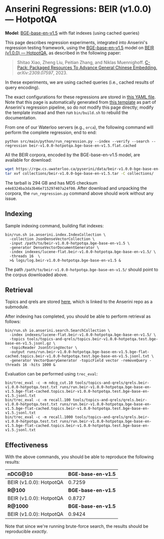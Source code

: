# Anserini Regressions: BEIR (v1.0.0) &mdash; HotpotQA

**Model**: [BGE-base-en-v1.5](https://huggingface.co/BAAI/bge-base-en-v1.5) with flat indexes (using cached queries)

This page describes regression experiments, integrated into Anserini's regression testing framework, using the [BGE-base-en-v1.5](https://huggingface.co/BAAI/bge-base-en-v1.5) model on [BEIR (v1.0.0) &mdash; HotpotQA](http://beir.ai/), as described in the following paper:

> Shitao Xiao, Zheng Liu, Peitian Zhang, and Niklas Muennighoff. [C-Pack: Packaged Resources To Advance General Chinese Embedding.](https://arxiv.org/abs/2309.07597) _arXiv:2309.07597_, 2023.

In these experiments, we are using cached queries (i.e., cached results of query encoding).

The exact configurations for these regressions are stored in [this YAML file](../../src/main/resources/regression/beir-v1.0.0-hotpotqa.bge-base-en-v1.5.flat.cached.yaml).
Note that this page is automatically generated from [this template](../../src/main/resources/docgen/templates/beir-v1.0.0-hotpotqa.bge-base-en-v1.5.flat.cached.template) as part of Anserini's regression pipeline, so do not modify this page directly; modify the template instead and then run `bin/build.sh` to rebuild the documentation.

From one of our Waterloo servers (e.g., `orca`), the following command will perform the complete regression, end to end:

```
python src/main/python/run_regression.py --index --verify --search --regression beir-v1.0.0-hotpotqa.bge-base-en-v1.5.flat.cached
```

All the BEIR corpora, encoded by the BGE-base-en-v1.5 model, are available for download:

```bash
wget https://rgw.cs.uwaterloo.ca/pyserini/data/beir-v1.0.0-bge-base-en-v1.5.tar -P collections/
tar xvf collections/beir-v1.0.0-bge-base-en-v1.5.tar -C collections/
```

The tarball is 294 GB and has MD5 checksum `e4e8324ba3da3b46e715297407a24f00`.
After download and unpacking the corpora, the `run_regression.py` command above should work without any issue.

## Indexing

Sample indexing command, building flat indexes:

```
bin/run.sh io.anserini.index.IndexCollection \
  -collection JsonDenseVectorCollection \
  -input /path/to/beir-v1.0.0-hotpotqa.bge-base-en-v1.5 \
  -generator DenseVectorDocumentGenerator \
  -index indexes/lucene-flat.beir-v1.0.0-hotpotqa.bge-base-en-v1.5/ \
  -threads 16  \
  >& logs/log.beir-v1.0.0-hotpotqa.bge-base-en-v1.5 &
```

The path `/path/to/beir-v1.0.0-hotpotqa.bge-base-en-v1.5/` should point to the corpus downloaded above.

## Retrieval

Topics and qrels are stored [here](https://github.com/castorini/anserini-tools/tree/master/topics-and-qrels), which is linked to the Anserini repo as a submodule.

After indexing has completed, you should be able to perform retrieval as follows:

```
bin/run.sh io.anserini.search.SearchCollection \
  -index indexes/lucene-flat.beir-v1.0.0-hotpotqa.bge-base-en-v1.5/ \
  -topics tools/topics-and-qrels/topics.beir-v1.0.0-hotpotqa.test.bge-base-en-v1.5.jsonl.gz \
  -topicReader JsonStringVector \
  -output runs/run.beir-v1.0.0-hotpotqa.bge-base-en-v1.5.bge-flat-cached.topics.beir-v1.0.0-hotpotqa.test.bge-base-en-v1.5.jsonl.txt \
  -generator VectorQueryGenerator -topicField vector -removeQuery -threads 16 -hits 1000 &
```

Evaluation can be performed using `trec_eval`:

```
bin/trec_eval -c -m ndcg_cut.10 tools/topics-and-qrels/qrels.beir-v1.0.0-hotpotqa.test.txt runs/run.beir-v1.0.0-hotpotqa.bge-base-en-v1.5.bge-flat-cached.topics.beir-v1.0.0-hotpotqa.test.bge-base-en-v1.5.jsonl.txt
bin/trec_eval -c -m recall.100 tools/topics-and-qrels/qrels.beir-v1.0.0-hotpotqa.test.txt runs/run.beir-v1.0.0-hotpotqa.bge-base-en-v1.5.bge-flat-cached.topics.beir-v1.0.0-hotpotqa.test.bge-base-en-v1.5.jsonl.txt
bin/trec_eval -c -m recall.1000 tools/topics-and-qrels/qrels.beir-v1.0.0-hotpotqa.test.txt runs/run.beir-v1.0.0-hotpotqa.bge-base-en-v1.5.bge-flat-cached.topics.beir-v1.0.0-hotpotqa.test.bge-base-en-v1.5.jsonl.txt
```

## Effectiveness

With the above commands, you should be able to reproduce the following results:

| **nDCG@10**                                                                                                  | **BGE-base-en-v1.5**|
|:-------------------------------------------------------------------------------------------------------------|-----------|
| BEIR (v1.0.0): HotpotQA                                                                                      | 0.7259    |
| **R@100**                                                                                                    | **BGE-base-en-v1.5**|
| BEIR (v1.0.0): HotpotQA                                                                                      | 0.8727    |
| **R@1000**                                                                                                   | **BGE-base-en-v1.5**|
| BEIR (v1.0.0): HotpotQA                                                                                      | 0.9424    |

Note that since we're running brute-force search, the results should be reproducible _exactly_.

